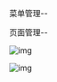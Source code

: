菜单管理--

页面管理--

![img](D:/Youdao/YoudaoNote/findgalaxy@163.com/2d559612a1d348128bcef7603f28797a/clipboard.png)

![img](D:/Youdao/YoudaoNote/findgalaxy@163.com/a150ababf8344c679f19570c4986baba/clipboard.png)